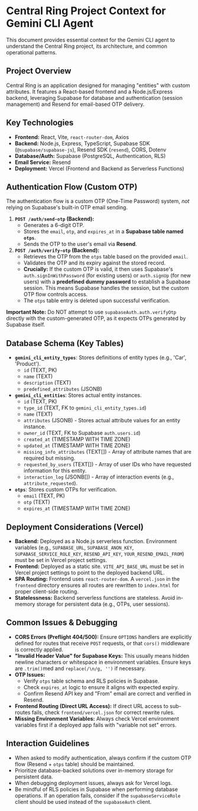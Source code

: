 # Central Ring Project Context for Gemini CLI Agent

This document provides essential context for the Gemini CLI agent to understand the Central Ring project, its architecture, and common operational patterns.

## Project Overview
Central Ring is an application designed for managing "entities" with custom attributes. It features a React-based frontend and a Node.js/Express backend, leveraging Supabase for database and authentication (session management) and Resend for email-based OTP delivery.

## Key Technologies
- **Frontend:** React, Vite, `react-router-dom`, Axios
- **Backend:** Node.js, Express, TypeScript, Supabase SDK (`@supabase/supabase-js`), Resend SDK (`resend`), CORS, Dotenv
- **Database/Auth:** Supabase (PostgreSQL, Authentication, RLS)
- **Email Service:** Resend
- **Deployment:** Vercel (Frontend and Backend as Serverless Functions)

## Authentication Flow (Custom OTP)
The authentication flow is a custom OTP (One-Time Password) system, *not* relying on Supabase's built-in OTP email sending.
1.  **`POST /auth/send-otp` (Backend):**
    *   Generates a 6-digit OTP.
    *   Stores the `email`, `otp`, and `expires_at` in a **Supabase table named `otps`**.
    *   Sends the OTP to the user's email via **Resend**.
2.  **`POST /auth/verify-otp` (Backend):**
    *   Retrieves the OTP from the `otps` table based on the provided `email`.
    *   Validates the OTP and its expiry against the stored record.
    *   **Crucially:** If the custom OTP is valid, it then uses Supabase's `auth.signInWithPassword` (for existing users) or `auth.signUp` (for new users) with a **predefined dummy password** to establish a Supabase session. This means Supabase handles the session, but the custom OTP flow controls access.
    *   The `otps` table entry is deleted upon successful verification.

**Important Note:** Do NOT attempt to use `supabaseAuth.auth.verifyOtp` directly with the custom-generated OTP, as it expects OTPs generated by Supabase itself.

## Database Schema (Key Tables)
-   **`gemini_cli_entity_types`**: Stores definitions of entity types (e.g., 'Car', 'Product').
    -   `id` (TEXT, PK)
    -   `name` (TEXT)
    -   `description` (TEXT)
    -   `predefined_attributes` (JSONB)
-   **`gemini_cli_entities`**: Stores actual entity instances.
    -   `id` (TEXT, PK)
    -   `type_id` (TEXT, FK to `gemini_cli_entity_types.id`)
    -   `name` (TEXT)
    -   `attributes` (JSONB) - Stores actual attribute values for an entity instance.
    -   `owner_id` (TEXT, FK to Supabase `auth.users.id`)
    -   `created_at` (TIMESTAMP WITH TIME ZONE)
    -   `updated_at` (TIMESTAMP WITH TIME ZONE)
    -   `missing_info_attributes` (TEXT[]) - Array of attribute names that are required but missing.
    -   `requested_by_users` (TEXT[]) - Array of user IDs who have requested information for this entity.
    -   `interaction_log` (JSONB[]) - Array of interaction events (e.g., `attribute_requested`).
-   **`otps`**: Stores custom OTPs for verification.
    -   `email` (TEXT, PK)
    -   `otp` (TEXT)
    -   `expires_at` (TIMESTAMP WITH TIME ZONE)

## Deployment Considerations (Vercel)
-   **Backend:** Deployed as a Node.js serverless function. Environment variables (e.g., `SUPABASE_URL`, `SUPABASE_ANON_KEY`, `SUPABASE_SERVICE_ROLE_KEY`, `RESEND_API_KEY`, `YOUR_RESEND_EMAIL_FROM`) must be set in Vercel project settings.
-   **Frontend:** Deployed as a static site. `VITE_API_BASE_URL` must be set in Vercel project settings to point to the deployed backend URL.
-   **SPA Routing:** Frontend uses `react-router-dom`. A `vercel.json` in the `frontend` directory ensures all routes are rewritten to `index.html` for proper client-side routing.
-   **Statelessness:** Backend serverless functions are stateless. Avoid in-memory storage for persistent data (e.g., OTPs, user sessions).

## Common Issues & Debugging
-   **CORS Errors (Preflight 404/500):** Ensure `OPTIONS` handlers are explicitly defined for routes that receive `POST` requests, or that `cors()` middleware is correctly applied.
-   **"Invalid Header Value" for Supabase Keys:** This usually means hidden newline characters or whitespace in environment variables. Ensure keys are `.trim()`med and `replace(/\n/g, '')` if necessary.
-   **OTP Issues:**
    *   Verify `otps` table schema and RLS policies in Supabase.
    *   Check `expires_at` logic to ensure it aligns with expected expiry.
    *   Confirm Resend API key and "From" email are correct and verified in Resend.
-   **Frontend Routing (Direct URL Access):** If direct URL access to sub-routes fails, check `frontend/vercel.json` for correct rewrite rules.
-   **Missing Environment Variables:** Always check Vercel environment variables first if a deployed app fails with "variable not set" errors.

## Interaction Guidelines
-   When asked to modify authentication, always confirm if the custom OTP flow (Resend + `otps` table) should be maintained.
-   Prioritize database-backed solutions over in-memory storage for persistent data.
-   When debugging deployment issues, always ask for Vercel logs.
-   Be mindful of RLS policies in Supabase when performing database operations. If an operation fails, consider if the `supabaseServiceRole` client should be used instead of the `supabaseAuth` client.

